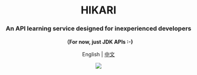 <h1 align="center">HIKARI</h1>
<h3 align="center">An API learning service designed for inexperienced developers</h3>
<p align="center"><b>（For now, just JDK APIs :-)</b></p>

<p align="center">English | <a href="README.md">中文</a></p>

<p align="center">
  <img  src="./figures/88A0712E-DF7E-4F25-9FD1-E0EA77D92B48.jpeg" />
</p>
